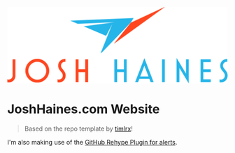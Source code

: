 ![banner](/public/static/images/twitter-card.png)

# JoshHaines.com Website

> Based on the repo template by [timlrx](https://GitHub.com/timlrx/tailwind-nextjs-starter-blog)!

I'm also making use of the [GitHub Rehype Plugin for alerts](https://github.com/chrisweb/rehype-github-alerts).
